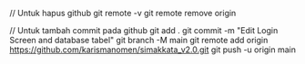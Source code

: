 // Untuk hapus github
git remote -v
git remote remove origin

// Untuk tambah commit pada github
git add .
git commit -m "Edit Login Screen and database tabel"
git branch -M main
git remote add origin https://github.com/karismanomen/simakkata_v2.0.git
git push -u origin main